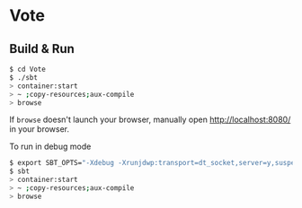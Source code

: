 # Vote #

## Build & Run ##

```sh
$ cd Vote
$ ./sbt
> container:start
> ~ ;copy-resources;aux-compile
> browse
```

If `browse` doesn't launch your browser, manually open [http://localhost:8080/](http://localhost:8080/) in your browser.

To run in debug mode
```sh
$ export SBT_OPTS="-Xdebug -Xrunjdwp:transport=dt_socket,server=y,suspend=n,address=5005"
$ sbt
> container:start
> ~ ;copy-resources;aux-compile
> browse
```
